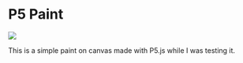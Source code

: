 # P5 Paint

![](https://i.imgur.com/bueEDkk.gif)

This is a simple paint on canvas made with P5.js while I was testing it.
 